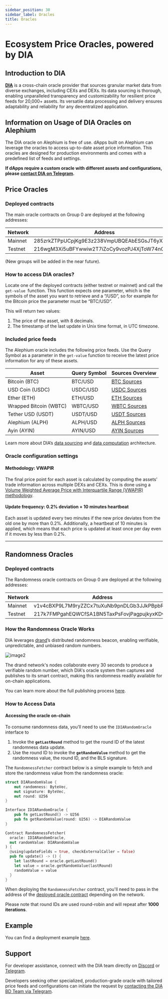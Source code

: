 ```yaml
---
sidebar_position: 30
sidebar_label: Oracles
title: Oracles
---
```


# Ecosystem Price Oracles, powered by DIA

## Introduction to DIA 

**[DIA](https://diadata.org/)** is a cross-chain oracle provider that sources granular market data from diverse exchanges, including CEXs and DEXs. Its data sourcing is thorough, enabling unparalleled transparency and customizability for resilient price feeds for 20,000+ assets. Its versatile data processing and delivery ensures adaptability and reliability for any decentralized application.

## Information on Usage of DIA Oracles on Alephium

The DIA oracle on Alephium is free of use. dApps built on Alephium can leverage the oracles to access up-to-date asset price information. This oracles are designed for production environments and comes with a predefined list of feeds and settings.

**If dApps require a custom oracle with different assets and configurations, please [contact DIA on Telegram](https://t.me/diabdteam).**

## Price Oracles

### Deployed contracts

The main oracle contracts on Group 0 are deployed at the following addresses: 

Network    | Address
-----------|--------------------------------------------------------------
Mainnet    | 285zrkZTPpUCpjKg9E3z238VmpUBQEAbESGsJT6yX7Rod
Testnet    | 216wgM3Xi5uBFYwwiw2T7iZoCy9vozPJ4XjToW74nQjbV


(New groups will be added in the near future).

### How to access DIA oracles?

Locate one of the deployed contracts (either testnet or mainnet) and call the `get-value `function. This function expects one parameter, which is the symbols of the asset you want to retrieve and a “/USD”, so for example for the Bitcoin price the parameter must be “BTC/USD”.

This will return two values:

1. The price of the asset, with 8 decimals.
2. The timestamp of the last update in Unix time format, in UTC timezone.

### Included price feeds

The Alephium oracle includes the following price feeds. Use the Query Symbol as a parameter in the `get-value` function to receive the latest price information for any of these assets.

| Asset | Query Symbol | Sources Overview |
| ----------- | ----------- | ------|
| Bitcoin (BTC) | BTC/USD | [BTC Sources](https://www.diadata.org/app/price/asset/Bitcoin/0x0000000000000000000000000000000000000000/) |
| USD Coin (USDC) | USDC/USD | [USDC Sources](https://www.diadata.org/app/price/asset/Ethereum/0xA0b86991c6218b36c1d19D4a2e9Eb0cE3606eB48/) |
| Ether (ETH) | ETH/USD | [ETH Sources](https://www.diadata.org/app/price/asset/Ethereum/0x0000000000000000000000000000000000000000/) |
| Wrapped Bitcoin (WBTC) | WBTC/USD | [WBTC Sources](https://www.diadata.org/app/price/asset/Ethereum/0x2260FAC5E5542a773Aa44fBCfeDf7C193bc2C599/) |
| Tether USD (USDT) | USDT/USD | [USDT Sources](https://www.diadata.org/app/price/asset/Ethereum/0xdAC17F958D2ee523a2206206994597C13D831ec7/) |
| Alephium (ALPH) | ALPH/USD | [ALPH Sources](https://www.diadata.org/app/price/asset/Alephium/tgx7VNFoP9DJiFMFgXXtafQZkUvyEdDHT9ryamHJYrjq/) |
| Ayin (AYIN) | AYIN/USD | [AYIN Sources](https://www.diadata.org/app/price/asset/Alephium/vT49PY8ksoUL6NcXiZ1t2wAmC7tTPRfFfER8n3UCLvXy/) |

Learn more about DIA’s [data sourcing](https://docs.diadata.org/introduction/dia-technical-structure/data-sourcing) and [data computation](https://docs.diadata.org/introduction/dia-technical-structure/data-computation) architecture.


### Oracle configuration settings

#### Methodology: VWAPIR

The final price point for each asset is calculated by computing the assets' trade information across multiple DEXs and CEXs. This is done using a [Volume Weighted Average Price with Interquartile Range (VWAPIR) methodology](https://docs.diadata.org/products/token-price-feeds/exchangeprices/vwapir-volume-weighted-average-price-with-interquartile-range-filter).

#### Update frequency: 0.2% deviation + 10 minutes heartbeat

Each asset is updated every two minutes if the new price deviates from the old one by more than 0.2%. Additionally, a heartbeat of 10 minutes is applied, which means that each price is updated at least once per day even if it moves by less than 0.2%.

---

## Randomness Oracles

### Deployed contracts

The Randomness oracle contracts on Group 0 are deployed at the following addresses: 

Network    | Address
-----------|--------------------------------------------------------------
Mainnet    | v1v4cBXP9L7M9ryZZCx7tuXuNb9pnDLGb3JJkPBpbR1Z
Testnet    | 217k7FMPgahEQWCfSA1BN5TaxPsFovjPagpujkyxKDvS3

### How the Randomness Oracle Works

DIA leverages [drand](https://drand.love/)’s distributed randomness beacon, enabling verifiable, unpredictable, and unbiased random numbers.

![image2](https://github.com/user-attachments/assets/85485b42-4216-41c4-baf9-bc8ad43b8425)

The drand network's nodes collaborate every 30 seconds to produce a verifiable random number, which DIA's oracle system then captures and publishes to its smart contract, making this randomness readily available for on-chain applications. 

You can learn more about the full publishing process [here](https://docs.diadata.org/use-nexus-product/readme/randomness-oracle/data-source#on-chain-publishing-process).

### How to Access Data  

#### Accessing the oracle on-chain  

To consume randomness data, you’ll need to use the `IDIARandomOracle` interface to

1. Invoke the **`getLastRound`** method to get the round ID of the latest randomness data update.
2. Use the round ID to invoke the **`getRandomValue`** method to get the randomness value, the round ID, and the BLS signature.

The `RandomnessFetcher` contract below is a simple example to fetch and store the randomness value from the randomness oracle:

```rust
struct DIARandomValue {
    mut randomness: ByteVec,
    mut signature: ByteVec,
    mut round: U256
}

Interface IDIARandomOracle {
    pub fn getLastRound() -> U256
    pub fn getRandomValue(round: U256) -> DIARandomValue
}

Contract RandomnessFetcher(
  oracle: IDIARandomOracle,
  mut randomValue: DIARandomValue
) {
  @using(updateFields = true, checkExternalCaller = false)
  pub fn update() -> () {
    let lastRound = oracle.getLastRound()
    let value = oracle.getRandomValue(lastRound)
    randomValue = value
  }
}
```

When deploying the `RandomnessFetcher` contract, you'll need to pass in the address of the [deployed oracle contract](#deployed-contracts) depending on the network.

Please note that round IDs are used round-robin and will repeat after **1000 iterations**.

## Example

You can find a deployment example [here](https://github.com/alephium/ralph-example/tree/master/call-oracle/contracts).

## Support

For developer assistance, connect with the DIA team directly on [Discord](https://discord.gg/ZvGjVY5uvs) or [Telegram](https://t.me/diadata_org).

Developers seeking other specialized, production-grade oracle with tailored price feeds and configurations can initiate the request by [contacting the DIA BD Team via Telegram](https://t.me/diabdteam).
